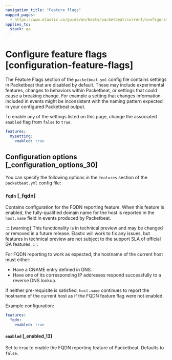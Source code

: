 ```yaml
---
navigation_title: "Feature flags"
mapped_pages:
  - https://www.elastic.co/guide/en/beats/packetbeat/current/configuration-feature-flags.html
applies_to:
  stack: ga
---
```


# Configure feature flags [configuration-feature-flags]


The Feature Flags section of the `packetbeat.yml` config file contains settings in Packetbeat that are disabled by default. These may include experimental features, changes to behaviors within Packetbeat, or settings that could cause a breaking change. For example a setting that changes information included in events might be inconsistent with the naming pattern expected in your configured Packetbeat output.

To enable any of the settings listed on this page, change the associated `enabled` flag from `false` to `true`.

```yaml
features:
  mysetting:
    enabled: true
```


## Configuration options [_configuration_options_30]

You can specify the following options in the `features` section of the `packetbeat.yml` config file:


### `fqdn` [_fqdn]

Contains configuration for the FQDN reporting feature. When this feature is enabled, the fully-qualified domain name for the host is reported in the `host.name` field in events produced by Packetbeat.

::::{warning}
This functionality is in technical preview and may be changed or removed in a future release. Elastic will work to fix any issues, but features in technical preview are not subject to the support SLA of official GA features.
::::


For FQDN reporting to work as expected, the hostname of the current host must either:

* Have a CNAME entry defined in DNS.
* Have one of its corresponding IP addresses respond successfully to a reverse DNS lookup.

If neither pre-requisite is satisfied, `host.name` continues to report the hostname of the current host as if the FQDN feature flag were not enabled.

Example configuration:

```yaml
features:
  fqdn:
    enabled: true
```


#### `enabled` [_enabled_13]

Set to `true` to enable the FQDN reporting feature of Packetbeat. Defaults to `false`.

